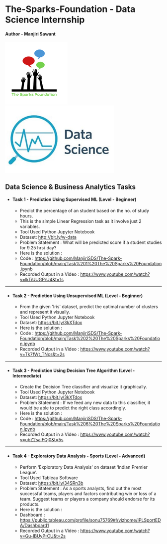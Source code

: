 # The-Sparks-Foundation - Data Science Internship 

#### Author - Manjiri Sawant



![alt text](https://github.com/ManjiriSDS/The-Spark-Foundation/blob/main/1519895156650.png) 
![alt text](https://github.com/ManjiriSDS/The-Spark-Foundation/blob/main/cover_updated.jpg)


## Data Science & Business Analytics Tasks



* #### Task 1 - Prediction Using Supervised ML (Level - Beginner)
  - Predict the percentage of an student based on the no. of study hours.
  - This is the simple Linear Regression task as it involve just 2 variables.
  - Tool  Used Python Jupyter Notebook
  - Dataset: http://bit.ly/w-data
  - Problem Statement : What will be predicted score if a student studies for 9.25 hrs/ day?
  - Here is the solution : 
  - Code : https://github.com/ManjiriSDS/The-Spark-Foundation/blob/main/Task%201%20The%20Sparks%20Foundation.ipynb 
  - Recorded Output in a Video : https://www.youtube.com/watch?v=lkTiUUGPrU4&t=1s 

------------------------------------------------------------------------------------------------------

* #### Task 2 - Prediction Using Unsupervised ML (Level - Beginner)
  - From the given 'Iris' dataset, predict the optimal number of clusters and represent it visually.
  - Tool Used Python Jupyter Notebook
  - Dataset: https://bit.ly/3kXTdox
  - Here is the solution :
  - Code : https://github.com/ManjiriSDS/The-Spark-Foundation/blob/main/Task%202%20The%20Sparks%20Foundation.ipynb
  - Recorded Output in a Video : https://www.youtube.com/watch?v=Tk7fWt_TNcs&t=2s
 
 -------------------------------------------------------------------------------------------------------

* #### Task 3 - Prediction Using Decision Tree Algorithm (Level - Intermediate)
  - Create the Decision Tree classifier and visualize it graphically.
  - Tool Used Python Jupyter Notebook
  - Dataset: https://bit.ly/3kXTdox
  - Problem Statement : If we feed any new data to this classifier, it would be able to predict the right class accordingly.
  - Here is the solution : 
  - Code : https://github.com/ManjiriSDS/The-Spark-Foundation/blob/main/Task%206%20The%20Sparks%20Foundation.ipynb
  - Recorded Output in a Video : https://www.youtube.com/watch?v=ubZ2saIFQj0&t=5s

---------------------------------------------------------------------------------------------------------

* #### Task 4 - Exploratory Data Analysis - Sports (Level - Advanced)
  - Perform ‘Exploratory Data Analysis’ on dataset ‘Indian Premier League’.
  - Tool Used Tableau Software
  - Dataset: https://bit.ly/34SRn3b
  - Problem Statement : As a sports analysts, find out the most successful teams, players and factors contributing win or loss of a team. 
                        Suggest teams or players a company should endorse for its products.
  - Here is the solution : 
  - Dashboard : https://public.tableau.com/profile/sonu75769#!/vizhome/IPLSportEDA/Dashboard1
  - Recorded Output in a Video : https://www.youtube.com/watch?v=Gu-IBUyP-CU&t=2s
